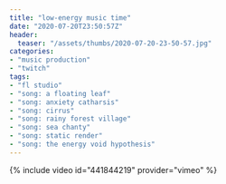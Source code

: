 ```yaml
---
title: "low-energy music time"
date: "2020-07-20T23:50:57Z"
header:
  teaser: "/assets/thumbs/2020-07-20-23-50-57.jpg"
categories:
- "music production"
- "twitch"
tags:
- "fl studio"
- "song: a floating leaf"
- "song: anxiety catharsis"
- "song: cirrus"
- "song: rainy forest village"
- "song: sea chanty"
- "song: static render"
- "song: the energy void hypothesis"
---
```

{% include video id="441844219" provider="vimeo" %}
